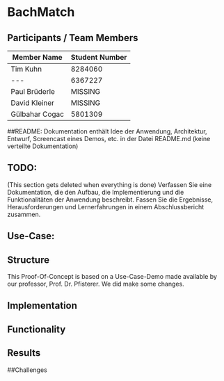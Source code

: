 # BachMatch

## Participants / Team Members

| Member Name    | Student Number |
| -------------- | -------------- |
| Tim Kuhn       | 8284060        |
| ---            | 6367227        |
| Paul Brüderle  | MISSING        |
| David Kleiner  | MISSING        |
| Gülbahar Cogac | 5801309        |

##README: Dokumentation enthält Idee der Anwendung, Architektur, Entwurf, Screencast eines 
Demos, etc. in der Datei README.md (keine verteilte Dokumentation) 

## TODO:

(This section gets deleted when everything is done)
Verfassen Sie eine Dokumentation, die den Aufbau, die Implementierung und die
Funktionalitäten der Anwendung beschreibt. Fassen Sie die Ergebnisse, Herausforderungen
und Lernerfahrungen in einem Abschlussbericht zusammen.

## Use-Case:



## Structure

This Proof-Of-Concept is based on a Use-Case-Demo made available by our professor, Prof. Dr. Pfisterer. We did make some changes.

## Implementation

## Functionality

## Results

##Challenges 

